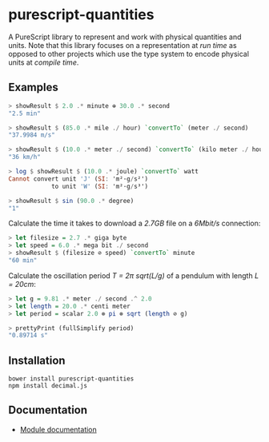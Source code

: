 # purescript-quantities

A PureScript library to represent and work with physical quantities and units. Note that this library
focuses on a representation at *run time* as opposed to other projects which use the type system to
encode physical units at *compile time*.

## Examples

``` purs
> showResult $ 2.0 .* minute ⊕ 30.0 .* second
"2.5 min"

> showResult $ (85.0 .* mile ./ hour) `convertTo` (meter ./ second)
"37.9984 m/s"

> showResult $ (10.0 .* meter ./ second) `convertTo` (kilo meter ./ hour)
"36 km/h"

> log $ showResult $ (10.0 .* joule) `convertTo` watt
Cannot convert unit 'J' (SI: 'm²·g/s²')
            to unit 'W' (SI: 'm²·g/s³')

> showResult $ sin (90.0 .* degree)
"1"
```

Calculate the time it takes to download a *2.7GB* file on a *6Mbit/s* connection:
``` purs
> let filesize = 2.7 .* giga byte
> let speed = 6.0 .* mega bit ./ second
> showResult $ (filesize ⊘ speed) `convertTo` minute
"60 min"
```

Calculate the oscillation period *T = 2π sqrt(L/g)* of a pendulum with length *L = 20cm*:
``` purs
> let g = 9.81 .* meter ./ second .^ 2.0
> let length = 20.0 .* centi meter
> let period = scalar 2.0 ⊗ pi ⊗ sqrt (length ⊘ g)

> prettyPrint (fullSimplify period)
"0.89714 s"
```

## Installation
```
bower install purescript-quantities
npm install decimal.js
```

## Documentation

- [Module documentation](https://pursuit.purescript.org/packages/purescript-quantities)
